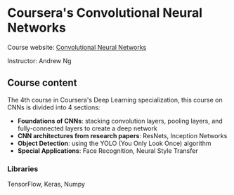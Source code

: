 # Coursera's Convolutional Neural Networks
Course website: [Convolutional Neural Networks](https://www.coursera.org/learn/convolutional-neural-networks)

Instructor: Andrew Ng

## Course content
The 4th course in Coursera's Deep Learning specialization, this course on CNNs is divided into 4 sections:
- **Foundations of CNNs**: stacking convolution layers, pooling layers, and fully-connected layers to create a deep network 
- **CNN architectures from research papers**: ResNets, Inception Networks
- **Object Detection**: using the YOLO (You Only Look Once) algorithm
- **Special Applications**: Face Recognition, Neural Style Transfer

### Libraries
TensorFlow, Keras, Numpy
